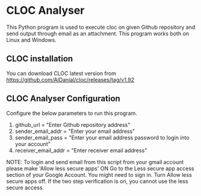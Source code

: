 # CLOC Analyser
This Python program is used to execute cloc on given Github repository and send output through email as an attachment. 
This program works both on Linux and Windows.

CLOC installation
-----------------
You can download CLOC latest version from https://github.com/AlDanial/cloc/releases/tag/v1.92

CLOC Analyser Configuration
---------------------------
Configure the below parameters to run this program.
1. github_url = "Enter Github repository address"
2. sender_email_addr = "Enter your email address" 
3. sender_email_pass = "Enter your email address password to login into your account"
4. receiver_email_addr = "Enter receiver email address"

NOTE: To login and send email from this script from your gmail account please make 'Allow less secure apps' ON
Go to the Less secure app access section of your Google Account. You might need to sign in.
Turn Allow less secure apps off.
If the two step verification is on, you cannot use the less secure access.
